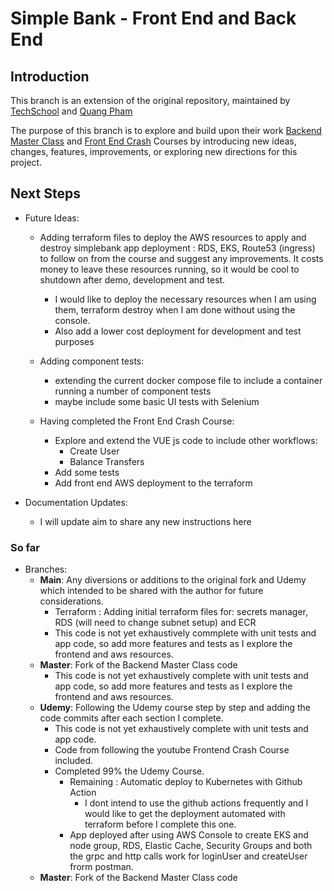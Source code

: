 # Simple Bank - Front End and Back End

## Introduction

This branch is an extension of the original repository, maintained by [TechSchool](https://github.com/techschool) and [Quang Pham](https://github.com/phamlequang)

The purpose of this branch is to explore and build upon their work [Backend Master Class](https://github.com/techschool/simplebank) and [Front End Crash](https://www.youtube.com/playlist?list=PLy_6D98if3UI3rsFRTHM1LMtVprYMp-GT) Courses by introducing new ideas, changes, features, improvements, or exploring new directions for this project.

## Next Steps

- Future Ideas:
    - Adding terraform files to deploy the AWS resources to apply and destroy simplebank app deployment : RDS, EKS, Route53 (ingress) to follow on from the course and suggest any improvements.  It costs money to leave these resources running, so it would be cool to shutdown after demo, development and test.
        - I would like to deploy the necessary resources when I am using them, terraform destroy when I am done without using the console.
        - Also add a lower cost deployment for development and test purposes
    - Adding component tests: 
        - extending the current docker compose file to include a container running a number of component tests
        - maybe include some basic UI tests with Selenium 
    

    - Having completed the Front End Crash Course:
        - Explore and extend the VUE js code to include other workflows:
            - Create User
            - Balance Transfers
        - Add some tests
        - Add front end AWS deployment to the terraform

- Documentation Updates:
    - I will update aim to share any new instructions here

### So far

- Branches:
    - **Main**: Any diversions or additions to the original fork and Udemy which intended to be shared with the author for future considerations.
        - Terraform : Adding initial terraform files for: secrets manager, RDS (will need to change subnet setup) and ECR
        - This code is not yet exhaustively commplete with unit tests and app code, so add more features and tests as I explore the frontend and aws resources.
    - **Master**: Fork of the Backend Master Class code
        - This code is not yet exhaustively complete with unit tests and app code, so add more features and tests as I explore the frontend and aws resources.
    - **Udemy**: Following the Udemy course step by step and adding the code commits after each section I complete.  
        - This code is not yet exhaustively complete with unit tests and app code.
        - Code from following the youtube Frontend Crash Course included.
        - Completed 99% the Udemy Course.
            - Remaining : Automatic deploy to Kubernetes with Github Action
                - I dont intend to use the github actions frequently and I would like to get the deployment automated with terraform before I complete this one.
            - App deployed after using AWS Console to create EKS and node group, RDS, Elastic Cache, Security Groups and both the grpc and http calls work for loginUser and createUser frorm postman.
    - **Master**: Fork of the Backend Master Class code
